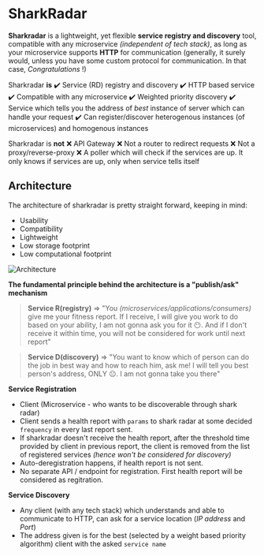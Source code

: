 # SharkRadar
**Sharkradar** is a lightweight, yet flexible **service registry and discovery** tool, compatible with any microservice *(independent of tech stack)*, as long as your microservice supports **HTTP** for communication (generally, it surely would, unless you have some custom protocol for communication. In that case, *Congratulations* !)

Sharkradar **is**
:heavy_check_mark: Service (RD) registry and discovery
:heavy_check_mark: HTTP based service 
:heavy_check_mark: Compatible with any microservice 
:heavy_check_mark: Weighted priority discovery
:heavy_check_mark: Service which tells you the address of *best* instance of server which can handle your request
:heavy_check_mark: Can register/discover heterogenous instances (of microservices) and homogenous instances

Sharkradar is **not**
:x: API Gateway
:x: Not a router to redirect requests
:x: Not a proxy/reverse-proxy
:x: A poller which will check if the services are up. It only knows if services are up, only when service tells itself

## Architecture
The architecture of sharkradar is pretty straight forward, keeping in mind:

 - Usability
 - Compatibility
 - Lightweight
 - Low storage footprint
 - Low computational footprint
 
![Architecture](https://drive.google.com/uc?id=19wH9r_8AU4gkSgNn-n-iT8IL0mpNZodX)

**The fundamental principle behind the architecture is a "publish/ask" mechanism** 

> **Service R(registry)** => "You *(microservices/applications/consumers)* give me your fitness report. If I receive, I will give you work to do based on your ability, I am not gonna ask you for it :no_mouth:. And if I don't receive it within time, you will not be considered for work until next report"

> **Service D(discovery)** => "You want to know which of person can do the job in best way and how to reach him, ask me! I will tell you best person's address, ONLY :neutral_face:. I am not gonna take you there"

**Service Registration**
 - Client (Microservice - who wants to be discoverable through shark radar)
 - Client sends a health report with `params` to shark radar at some decided `frequency` in every last report sent. 
 - If sharkradar doesn't receive the health report, after the threshold time provided by client in previous report, the client is removed from the list of registered services *(hence won't be considered for discovery)*
 - Auto-deregistration happens, if health report is not sent.
 - No separate API / endpoint for registration. First health report will be considered as regitration.

**Service Discovery**

 - Any client (with any tech stack) which understands and able to communicate to HTTP, can ask for a service location (*IP address* and *Port*) 
 - The address given is for the best (selected by a weight based priority algorithm) client with the asked `service name`
